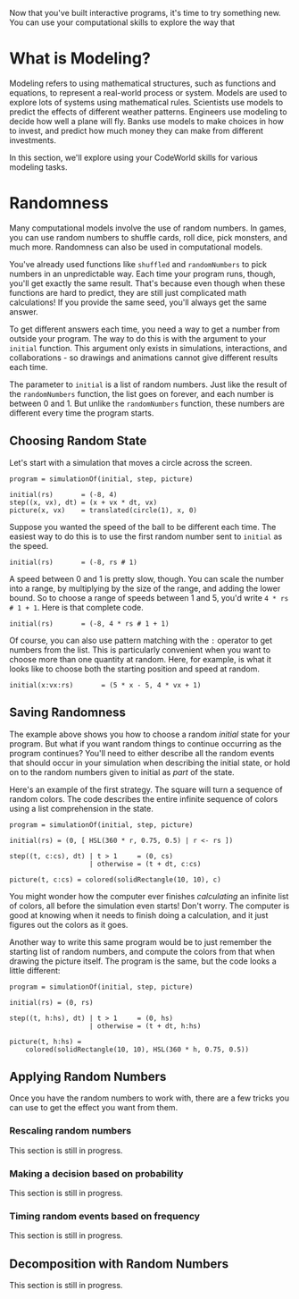 Now that you've built interactive programs, it's time to try something new.  You
can use your computational skills to explore the way that 

What is Modeling?
=================

Modeling refers to using mathematical structures, such as functions and
equations, to represent a real-world process or system.  Models are used to
explore lots of systems using mathematical rules.  Scientists use models to
predict the effects of different weather patterns.  Engineers use modeling to
decide how well a plane will fly.  Banks use models to make choices in how to
invest, and predict how much money they can make from different investments.

In this section, we'll explore using your CodeWorld skills for various modeling
tasks.

Randomness
==========

Many computational models involve the use of random numbers.  In games, you can
use random numbers to shuffle cards, roll dice, pick monsters, and much more.
Randomness can also be used in computational models.

You've already used functions like `shuffled` and `randomNumbers` to pick
numbers in an unpredictable way.  Each time your program runs, though, you'll
get exactly the same result.  That's because even though when these functions
are  hard to predict, they are still just complicated math calculations!  If
you provide the same seed, you'll always get the same answer.

To get different answers each time, you need a way to get a number from outside
your program.  The way to do this is with the argument to your `initial`
function.  This argument only exists in simulations, interactions, and
collaborations - so drawings and animations cannot give different results each
time.

The parameter to `initial` is a list of random numbers.  Just like the result
of the `randomNumbers` function, the list goes on forever, and each number is
between 0 and 1.  But unlike the `randomNumbers` function, these numbers are
different every time the program starts.

Choosing Random State
---------------------

Let's start with a simulation that moves a circle across the screen.

~~~~~
program = simulationOf(initial, step, picture)

initial(rs)       = (-8, 4)
step((x, vx), dt) = (x + vx * dt, vx)
picture(x, vx)    = translated(circle(1), x, 0)
~~~~~

Suppose you wanted the speed of the ball to be different each time.  The easiest
way to do this is to use the first random number sent to `initial` as the speed.

~~~~~
initial(rs)       = (-8, rs # 1)
~~~~~

A speed between 0 and 1 is pretty slow, though.  You can scale the number into a
range, by multiplying by the size of the range, and adding the lower bound.  So
to choose a range of speeds between 1 and 5, you'd write `4 * rs # 1 + 1`.  Here
is that complete code.

~~~~~
initial(rs)       = (-8, 4 * rs # 1 + 1)
~~~~~

Of course, you can also use pattern matching with the `:` operator to get
numbers from the list.  This is particularly convenient when you want to choose
more than one quantity at random.  Here, for example, is what it looks like to
choose both the starting position and speed at random.

~~~~~
initial(x:vx:rs)       = (5 * x - 5, 4 * vx + 1)
~~~~~

Saving Randomness
-----------------

The example above shows you how to choose a random *initial* state for your
program.  But what if you want random things to continue occurring as the
program continues?  You'll need to either describe all the random events that
should occur in your simulation when describing the initial state, or hold on to
the random numbers given to initial as *part* of the state.

Here's an example of the first strategy.  The square will turn a sequence of
random colors.  The code describes the entire infinite sequence of colors using
a list comprehension in the state.

~~~~~
program = simulationOf(initial, step, picture)

initial(rs) = (0, [ HSL(360 * r, 0.75, 0.5) | r <- rs ])

step((t, c:cs), dt) | t > 1     = (0, cs)
                    | otherwise = (t + dt, c:cs)

picture(t, c:cs) = colored(solidRectangle(10, 10), c)
~~~~~

You might wonder how the computer ever finishes *calculating* an infinite list
of colors, all before the simulation even starts!  Don't worry.  The computer is
good at knowing when it needs to finish doing a calculation, and it just figures
out the colors as it goes.

Another way to write this same program would be to just remember the starting
list of random numbers, and compute the colors from that when drawing the
picture itself.  The program is the same, but the code looks a little different:

~~~~~
program = simulationOf(initial, step, picture)

initial(rs) = (0, rs)

step((t, h:hs), dt) | t > 1     = (0, hs)
                    | otherwise = (t + dt, h:hs)

picture(t, h:hs) =
    colored(solidRectangle(10, 10), HSL(360 * h, 0.75, 0.5))
~~~~~

Applying Random Numbers
-----------------------

Once you have the random numbers to work with, there are a few tricks you can
use to get the effect you want from them.

### Rescaling random numbers ###

This section is still in progress.

### Making a decision based on probability ###

This section is still in progress.

### Timing random events based on frequency ###

This section is still in progress.

Decomposition with Random Numbers
---------------------------------

This section is still in progress.

